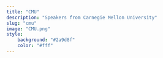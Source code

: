 ```yaml
---
title: "CMU"
description: "Speakers from Carnegie Mellon University"
slug: "cmu"
image: "CMU.png"
style:
    background: "#2a9d8f"
    color: "#fff"
---
```

